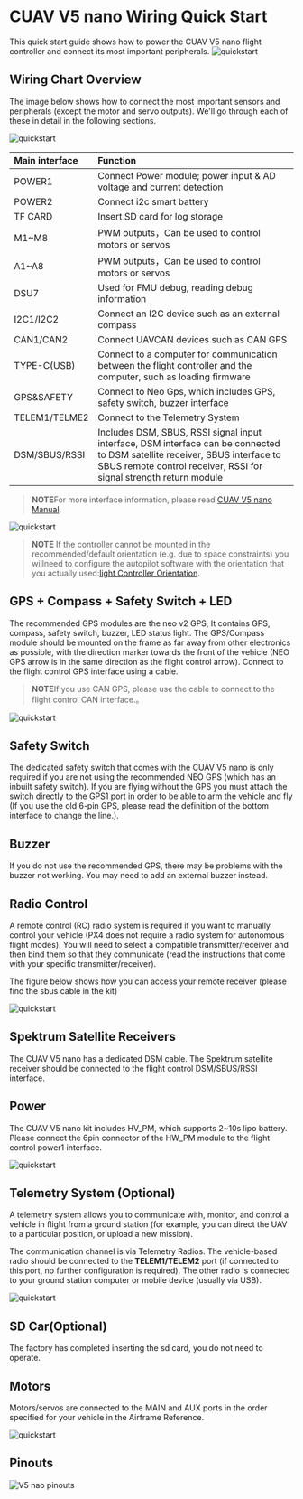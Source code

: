 # CUAV V5 nano Wiring Quick Start

This quick start guide shows how to power the CUAV V5 nano flight controller and connect its most important peripherals. 
![quickstart](../../assets/flight_controller/cuav_v5_nano/en/v5_nano_01.png)

## Wiring Chart Overview
The image below shows how to connect the most important sensors and peripherals (except the motor and servo outputs). We'll go through each of these in detail in the following sections.

![quickstart](../../assets/flight_controller/cuav_v5_nano/connection/v5_nano_quickstart_02.png)

| Main interface | **Function** |
| :--- | :--- |
| POWER1 | Connect Power  module;  power input & AD voltage  and current detection |
| POWER2 | Connect i2c smart battery|
| TF CARD |Insert SD card for log storage|
| M1~M8 | PWM outputs，Can be used to control motors or servos |
| A1~A8| PWM outputs，Can be used to control motors or servos |
| DSU7|Used for FMU debug, reading debug information |
| I2C1/I2C2 | Connect an I2C device such as an external compass |
| CAN1/CAN2| Connect UAVCAN devices such as CAN GPS  |
| TYPE-C\(USB\)| Connect to a computer for communication between the flight controller and the computer, such as loading firmware |
| GPS&SAFETY |Connect to Neo Gps, which includes GPS, safety switch, buzzer interface |
| TELEM1/TELME2| Connect to the Telemetry System |
| DSM/SBUS/RSSI | Includes DSM, SBUS, RSSI signal input interface, DSM interface can be connected to DSM satellite receiver, SBUS interface to SBUS remote control receiver, RSSI for signal strength return module

> **NOTE**For more interface information, please read [CUAV V5 nano Manual](http://manual.cuav.net/V5-nano.pdf).

![quickstart](../../assets/flight_controller/cuav_v5_nano/connection/v5_nano_quickstart_03.png)

> **NOTE** If the controller cannot be mounted in the recommended/default orientation (e.g. due to space constraints) you willneed to configure the autopilot software with the orientation that you actually used:[light Controller Orientation](https://docs.px4.io/en/advanced_features/rtk-gps.html).

## GPS + Compass + Safety Switch + LED 

The recommended GPS modules are the neo v2 GPS, It contains GPS, compass, safety switch, buzzer, LED status light.
The GPS/Compass module should be mounted on the frame as far away from other electronics as possible, with the direction marker towards the front of the vehicle (NEO GPS arrow is in the same direction as the flight control arrow). Connect to the flight control GPS interface using a cable.
> **NOTE**If you use CAN GPS, please use the cable to connect to the flight control CAN interface.。

![quickstart](../../assets/flight_controller/cuav_v5_nano/connection/v5_nano_quickstart_04.png)

## Safety Switch 

The dedicated safety switch that comes with the CUAV V5 nano is only required if you are not using the recommended NEO GPS (which has an inbuilt safety switch).
If you are flying without the GPS you must attach the switch directly to the  GPS1  port in order to be able to arm the vehicle and fly (If you use the old 6-pin GPS, please read the definition of the bottom interface to change the line.).

## Buzzer

If you do not use the recommended  GPS, there may be problems with the buzzer not working. You may need to add an external buzzer instead.

## Radio Control 

A remote control (RC) radio system is required if you want to manually control your vehicle (PX4 does not require a radio system for autonomous flight modes). 
You will need to select a compatible transmitter/receiver and then bind them so that they communicate (read the instructions that come with your specific transmitter/receiver).

The figure below shows how you can access your remote receiver (please find the sbus cable in the kit)

![quickstart](../../assets/flight_controller/cuav_v5_nano/connection/v5_nano_quickstart_05.png)

## Spektrum Satellite Receivers

The CUAV V5 nano has a dedicated DSM cable. The Spektrum satellite receiver should be connected to the flight control DSM/SBUS/RSSI interface.

## Power

The CUAV V5 nano  kit includes HV\_PM, which supports 2~10s lipo battery. Please connect the 6pin connector of the HW\_PM module to the flight control power1 interface.

![quickstart](../../assets/flight_controller/cuav_v5_nano/connection/v5_nano_quickstart_06.png)


## Telemetry System (Optional) 

A telemetry system allows you to communicate with, monitor, and control a vehicle in flight from a ground station (for example, you can direct the UAV to a particular position, or upload a new mission).

The communication channel is via Telemetry Radios. The vehicle-based radio should be connected to the **TELEM1/TELEM2** port (if connected to this port, no further configuration is required). The other radio is connected to your ground station computer or mobile device (usually via USB).

![quickstart](../../assets/flight_controller/cuav_v5_nano/connection/v5_nano_quickstart_07.png)

## SD Car(Optional)

The factory has completed inserting the sd card, you do not need to operate.

## Motors

Motors/servos are connected to the MAIN and AUX ports in the order specified for your vehicle in the Airframe Reference. 

![quickstart](../../assets/flight_controller/cuav_v5_nano/connection/v5_nano_quickstart_06.png)

## Pinouts

![V5 nao pinouts](../../assets/flight_controller/cuav_v5_nano/v5_nano_pinouts.png)